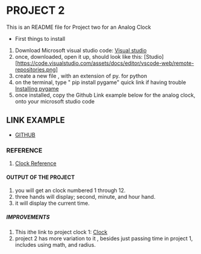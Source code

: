 #  PROJECT 2

This is an README file for Project two for an Analog Clock

*  First things to install
1. Download Microsoft visual studio code: [Visual studio](https://code.visualstudio.com)
2. once, downloaded, open it up, should look like this: [Studio][https://code.visualstudio.com/assets/docs/editor/vscode-web/remote-repositories.png]
3. create a new  file , with an extension of py. for python
4. on the terminal, type " pip install pygame" quick link if having trouble [Installing pygame](https://stackoverflow.com/questions/69459094/cant-import-pygame-to-vscode-despite-having-it-installed)
5. once installed, copy the Github Link example below for the analog clock, onto your microsoft studio code
## LINK EXAMPLE
* [GITHUB](https://github.com/khongjason/it3038c-scripts/blob/main/Project%20two/project%202%20clock.py)

### REFERENCE
1. [Clock Reference](https://www.youtube.com/watch?v=bGWxmZghxHI)

#### OUTPUT OF THE PROJECT
1. you will get an clock numbered 1 through 12.
2. three hands will display; second, minute, and hour hand.
3. it will display the current time.
##### IMPROVEMENTS
1. This ithe link to project clock 1: [Clock](https://github.com/khongjason/it3038c-scripts/blob/main/project1/clock.py)
2. project 2 has more variation to it , besides just passing time in project 1, includes using math, and radius.
